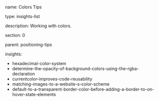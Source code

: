 name: Colors Tips

type: insights-list

description: Working with colors.

section: 0

parent: positioning-tips

insights:
  - hexadecimal-color-system
  - determine-the-opacity-of-background-colors-using-the-rgba-declaration
  - currentcolor-improves-code-reusability
  - matching-images-to-a-website-s-color-scheme
  - default-to-a-transparent-border-color-before-adding-a-border-to-on-hover-state-elements
